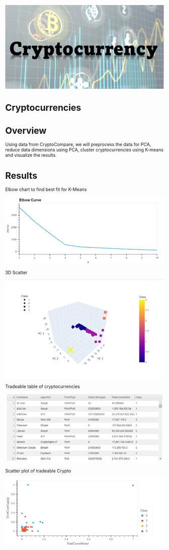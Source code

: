 ![](ResourcesC/C0.png) 
# Cryptocurrencies

# Overview
Using data from CryptoCompare, we will preprocess the data for PCA, reduce data dimensions using PCA, cluster cryptocurrencies using K-means and visualize the results.

# Results
Elbow chart to find best fit for K-Means

![](ResourcesC/C1.png) 

3D Scatter

![](ResourcesC/C2.png) 

Tradeable table of cryptocurrencies

![](ResourcesC/C3.png) 

Scatter plot of tradeable Crypto

![](ResourcesC/C5.png) 


